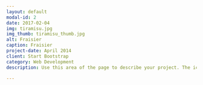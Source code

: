 ```yaml
---
layout: default
modal-id: 2
date: 2017-02-04
img: tiramisu.jpg
img_thumb: tiramisu_thumb.jpg
alt: Fraisier
caption: Fraisier
project-date: April 2014
client: Start Bootstrap
category: Web Development
description: Use this area of the page to describe your project. The icon above is part of a free icon set by <a href="https://sellfy.com/p/8Q9P/jV3VZ/">Flat Icons</a>. On their website, you can download their free set with 16 icons, or you can purchase the entire set with 146 icons for only $12!

---
```

